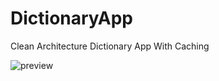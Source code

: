 # DictionaryApp
Clean Architecture Dictionary App With Caching

![preview](https://user-images.githubusercontent.com/85354530/158610060-f73d36f9-25e0-4cb3-bf0e-15a972f82fb5.jpg)
